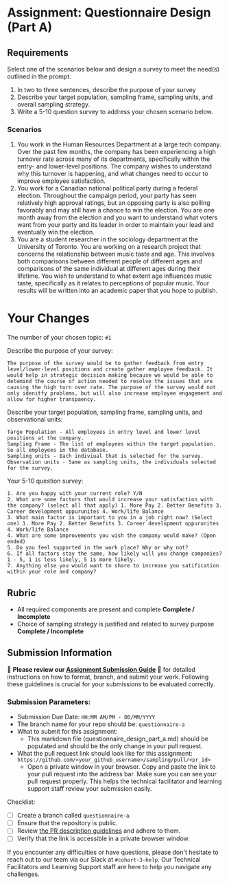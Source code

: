 # Assignment: Questionnaire Design (Part A)

## Requirements
Select one of the scenarios below and design a survey to meet the need(s) outlined in the prompt.

1.	In two to three sentences, describe the purpose of your survey
2.	Describe your target population, sampling frame, sampling units, and overall sampling strategy.
3.	Write a 5-10 question survey to address your chosen scenario below.


### Scenarios
1.	You work in the Human Resources Department at a large tech company. Over the past few months, the company has been experiencing a high turnover rate across many of its departments, specifically within the entry- and lower-level positions. The company wishes to understand why this turnover is happening, and what changes need to occur to improve employee satisfaction.
2.	You work for a Canadian national political party during a federal election. Throughout the campaign period, your party has seen relatively high approval ratings, but an opposing party is also polling favorably and may still have a chance to win the election. You are one month away from the election and you want to understand what voters want from your party and its leader in order to maintain your lead and eventually win the election.
3.	You are a student researcher in the sociology department at the University of Toronto. You are working on a research project that concerns the relationship between music taste and age. This involves both comparisons between different people of different ages and comparisons of the same individual at different ages during their lifetime. You wish to understand to what extent age influences music taste, specifically as it relates to perceptions of popular music. Your results will be written into an academic paper that you hope to publish.


# Your Changes

The number of your chosen topic: `#1`

Describe the purpose of your survey:
```
The purpose of the survey would be to gather feedback from entry level/lower-level positions and create gather employee feedback. It would help in strategic decision making because we would be able to detemind the course of action needed to resolve the issues that are causing the high turn over rate. The purpose of the survey would not only idenitfy problems, but will also increase employee engagement and allow for higher transpaency. 
```

Describe your target population, sampling frame, sampling units, and observational units:
```
Targe Population - All employees in entry level and lower level positions at the company.
Sampling Frame - The list of employees within the target population. So all employees in the database.
Sampling units - Each indiviual that is selected for the survey.
Observation units - Same as sampling units, the individuals selected for the survey.
```

Your 5-10 question survey:
```
1. Are you happy with your current role? Y/N
2. What are some factors that would increase your satisfaction with the company? (select all that apply) 1. More Pay 2. Better Benefits 3. Career development oppurunites 4. Work/life Balance
3. What main factor is important to you in a job right now? (Select one) 1. More Pay 2. Better Benefits 3. Career development oppurunites 4. Work/life Balance
4. What are some improvements you wish the company would make? (Open ended)
5. Do you feel supported in the work place? Why or why not?
6. If all factors stay the same, how likely will you change companies? 1 - 5, 1 is less likely, 5 is more likely.
7. Anything else you would want to share to increase you satification within your role and company? 

```

## Rubric

-	All required components are present and complete **Complete / Incomplete**
-	Choice of sampling strategy is justified and related to survey purpose **Complete / Incomplete**

## Submission Information

🚨 **Please review our [Assignment Submission Guide](https://github.com/UofT-DSI/onboarding/blob/main/onboarding_documents/submissions.md)** 🚨 for detailed instructions on how to format, branch, and submit your work. Following these guidelines is crucial for your submissions to be evaluated correctly.

### Submission Parameters:
* Submission Due Date: `HH:MM AM/PM - DD/MM/YYYY`
* The branch name for your repo should be: `questionnaire-a`
* What to submit for this assignment:
    * This markdown file (questionnaire_design_part_a.md) should be populated and should be the only change in your pull request.
* What the pull request link should look like for this assignment: `https://github.com/<your_github_username>/sampling/pull/<pr_id>`
    * Open a private window in your browser. Copy and paste the link to your pull request into the address bar. Make sure you can see your pull request properly. This helps the technical facilitator and learning support staff review your submission easily.

Checklist:
- [ ] Create a branch called `questionnaire-a`.
- [ ] Ensure that the repository is public.
- [ ] Review [the PR description guidelines](https://github.com/UofT-DSI/onboarding/blob/main/onboarding_documents/submissions.md#guidelines-for-pull-request-descriptions) and adhere to them.
- [ ] Verify that the link is accessible in a private browser window.

If you encounter any difficulties or have questions, please don't hesitate to reach out to our team via our Slack at `#cohort-3-help`. Our Technical Facilitators and Learning Support staff are here to help you navigate any challenges.
